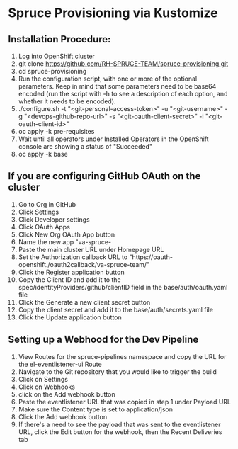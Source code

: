 # Spruce Provisioning via Kustomize

## Installation Procedure:

1. Log into OpenShift cluster
2. git clone https://github.com/RH-SPRUCE-TEAM/spruce-provisioning.git
3. cd spruce-provisioning
4. Run the configuration script, with one or more of the optional parameters. Keep in mind that some parameters need to be base64 encoded (run the script with -h to see a description of each option, and whether it needs to be encoded).
5. ./configure.sh -t "\<git-personal-access-token\>" -u "\<git-username\>" -g "\<devops-github-repo-url\>" -s "\<git-oauth-client-secret\>" -i "\<git-oauth-client-id\>"
6. oc apply -k pre-requisites
7. Wait until all operators under Installed Operators in the OpenShift console are showing a status of "Succeeded"
8. oc apply -k base

## If you are configuring GitHub OAuth on the cluster

1. Go to Org in GitHub
2. Click Settings
3. Click Developer settings
4. Click OAuth Apps
5. Click New Org OAuth App button
6. Name the new app "va-spruce-<OCPClusterID>
7. Paste the main cluster URL under Homepage URL
8. Set the Authorization callback URL to "https://oauth-openshift.<your-cluster-url>/oauth2callback/va-spruce-team/"
9. Click the Register application button
10. Copy the Client ID and add it to the spec/identityProviders/github/clientID field in the base/auth/oauth.yaml file
11. Click the Generate a new client secret button
12. Copy the client secret and add it to the base/auth/secrets.yaml file
13. Click the Update application button

## Setting up a Webhood for the Dev Pipeline

1. View Routes for the spruce-pipelines namespace and copy the URL for the el-eventlistener-ui Route
2. Navigate to the Git repository that you would like to trigger the build
3. Click on Settings
4. Click on Webhooks
5. click on the Add webhook button
6. Paste the eventlistener URL that was copied in step 1 under Payload URL
7. Make sure the Content type is set to application/json
8. Click the Add webhook button
9. If there's a need to see the payload that was sent to the eventlistener URL, click the Edit button for the webhook, then the Recent Deliveries tab
